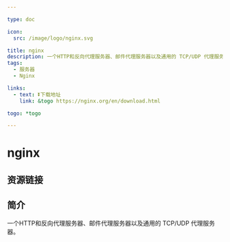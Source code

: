 ```yaml
---

type: doc

icon:
  src: /image/logo/nginx.svg

title: nginx
description: 一个HTTP和反向代理服务器、邮件代理服务器以及通用的 TCP/UDP 代理服务器。
tags:
  - 服务器
  - Nginx

links:
  - text: ⏬下载地址
    link: &togo https://nginx.org/en/download.html

togo: *togo

---
```


<ShowLogo />

# nginx

<ShowTags />

<ShowBreadcrumb />

## 资源链接

<ShowLinks />

## 简介

一个HTTP和反向代理服务器、邮件代理服务器以及通用的 TCP/UDP 代理服务器。
